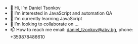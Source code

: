 - 👋 Hi, I’m Daniel Tsonkov
- 👀 I’m interested in JavaScript and automation QA
- 🌱 I’m currently learning JavaScript
- 💞️ I’m looking to collaborate on ...
- 📫 How to reach me email: daniel_tzonkov@abv.bg, phone: +359878486610

<!---
daniel-tsonkov/daniel-tsonkov is a ✨ special ✨ repository because its `README.md` (this file) appears on your GitHub profile.
You can click the Preview link to take a look at your changes.
--->
